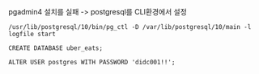 pgadmin4 설치를 실패 -> postgresql를 CLI환경에서 설정
```
/usr/lib/postgresql/10/bin/pg_ctl -D /var/lib/postgresql/10/main -l logfile start

CREATE DATABASE uber_eats;

ALTER USER postgres WITH PASSWORD 'didc001!!';
```